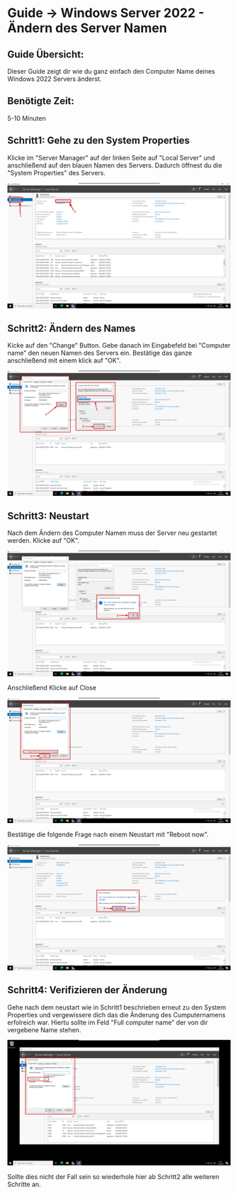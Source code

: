 # Guide -> Windows Server 2022 - Ändern des Server Namen
## Guide Übersicht:
Dieser Guide zeigt dir wie du ganz einfach den Computer Name deines Windows 2022 Servers änderst.
## Benötigte Zeit:
5-10 Minuten
## Schritt1: Gehe zu den System Properties

Klicke im "Server Manager" auf der linken Seite auf "Local Server" und anschließend auf den blauen Namen des Servers. Dadurch öffnest du die "System Properties" des Servers.

![image](https://github.com/GeraldLeikam/tutorials/blob/master/images/windows/server/change_sever_name/windows_server_2022_change_servername_go_to_system_properties.png)

## Schritt2: Ändern des Names

Kicke auf den "Change" Button. Gebe danach im Eingabefeld bei "Computer name" den neuen Namen des Servers ein. Bestätige das ganze anschließend mit einem klick auf "OK".

![image](https://github.com/GeraldLeikam/tutorials/blob/master/images/windows/server/change_sever_name/windows_server_2022_change_servername_system_properties_change.png)

## Schritt3: Neustart

Nach dem Ändern des Computer Namen muss der Server neu gestartet werden. Klicke auf "OK".

![image](https://github.com/GeraldLeikam/tutorials/blob/master/images/windows/server/change_sever_name/windows_server_2022_change_servername_system_properties_reboot.png)

Anschließend Klicke auf Close

![image](https://github.com/GeraldLeikam/tutorials/blob/master/images/windows/server/change_sever_name/windows_server_2022_change_servername_system_properties_close.png)

Bestätige die folgende Frage nach einem Neustart mit "Reboot now".

![image](https://github.com/GeraldLeikam/tutorials/blob/master/images/windows/server/change_sever_name/windows_server_2022_change_servername_system_properties_reboot_question.png)

## Schritt4: Verifizieren der Änderung

Gehe nach dem neustart wie in Schritt1 beschrieben erneut zu den System Properties und vergewissere dich das die Änderung des Cumputernamens erfolreich war. Hiertu sollte im Feld "Full computer name" der von dir vergebene Name stehen. 

![image](https://github.com/GeraldLeikam/tutorials/blob/master/images/windows/server/change_sever_name/windows_server_2022_change_servername_system_properties_verify_change.png)

Sollte dies nicht der Fall sein so wiederhole hier ab Schritt2 alle weiteren Schritte an.